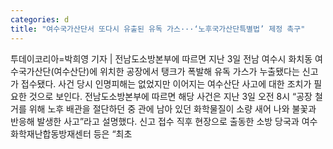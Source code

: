 ```yaml
---
categories: d
title: "여수국가산단서 또다시 유출된 유독 가스···‘노후국가산단특별법’ 제정 촉구"
---
```

투데이코리아=박희영 기자 | 전남도소방본부에 따르면 지난 3일 전남 여수시 화치동 여수국가산단(여수산단)에 위치한 공장에서 탱크가 폭발해 유독 가스가 누출됐다는 신고가 접수됐다. 사건 당시 인명피해는 없었지만 이어지는 여수산단 사고에 대한 조치가 필요한 것으로 보인다. 전남도소방본부에 따르면 해당 사건은 지난 3일 오전 8시 “공장 철거를 위해 노후 배관을 절단하던 중 관에 남아 있던 화학물질이 소량 새어 나와 불꽃과 반응해 발생한 사고”라고 설명했다. 신고 접수 직후 현장으로 출동한 소방 당국과 여수화학재난합동방재센터 등은 “최초